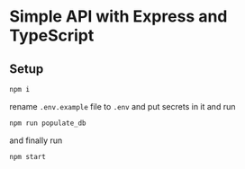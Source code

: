 # Simple API with Express and TypeScript

## Setup
```cmd
npm i
```

rename `.env.example` file to `.env` and put secrets in it and run
```cmd
npm run populate_db
```

and finally run

```cmd
npm start
```
